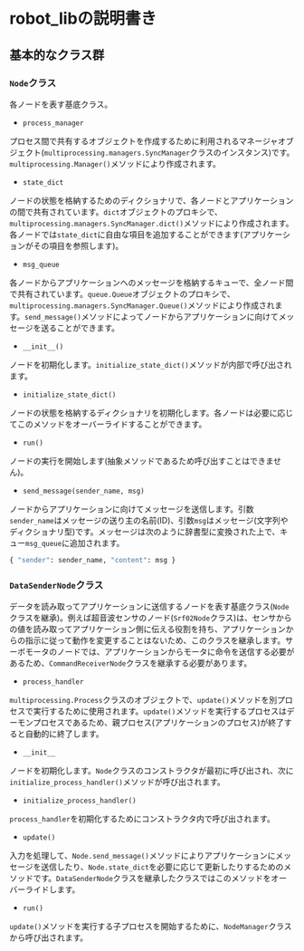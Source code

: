 
# robot\_libの説明書き

## 基本的なクラス群

### `Node`クラス

各ノードを表す基底クラス。

- `process_manager`

プロセス間で共有するオブジェクトを作成するために利用されるマネージャオブジェクト(`multiprocessing.managers.SyncManager`クラスのインスタンス)です。`multiprocessing.Manager()`メソッドにより作成されます。

- `state_dict`

ノードの状態を格納するためのディクショナリで、各ノードとアプリケーションの間で共有されています。`dict`オブジェクトのプロキシで、`multiprocessing.managers.SyncManager.dict()`メソッドにより作成されます。各ノードでは`state_dict`に自由な項目を追加することができます(アプリケーションがその項目を参照します)。

- `msg_queue`

各ノードからアプリケーションへのメッセージを格納するキューで、全ノード間で共有されています。`queue.Queue`オブジェクトのプロキシで、`multiprocessing.managers.SyncManager.Queue()`メソッドにより作成されます。`send_message()`メソッドによってノードからアプリケーションに向けてメッセージを送ることができます。

- `__init__()`

ノードを初期化します。`initialize_state_dict()`メソッドが内部で呼び出されます。

- `initialize_state_dict()`

ノードの状態を格納するディクショナリを初期化します。各ノードは必要に応じてこのメソッドをオーバーライドすることができます。

- `run()`

ノードの実行を開始します(抽象メソッドであるため呼び出すことはできません)。

- `send_message(sender_name, msg)`

ノードからアプリケーションに向けてメッセージを送信します。引数`sender_name`はメッセージの送り主の名前(ID)、引数`msg`はメッセージ(文字列やディクショナリ型)です。メッセージは次のように辞書型に変換された上で、キュー`msg_queue`に追加されます。

```python
{ "sender": sender_name, "content": msg }
```

### `DataSenderNode`クラス

データを読み取ってアプリケーションに送信するノードを表す基底クラス(`Node`クラスを継承)。例えば超音波センサのノード(`Srf02Node`クラス)は、センサからの値を読み取ってアプリケーション側に伝える役割を持ち、アプリケーションからの指示に従って動作を変更することはないため、このクラスを継承します。サーボモータのノードでは、アプリケーションからモータに命令を送信する必要があるため、`CommandReceiverNode`クラスを継承する必要があります。

- `process_handler`

`multiprocessing.Process`クラスのオブジェクトで、`update()`メソッドを別プロセスで実行するために使用されます。`update()`メソッドを実行するプロセスはデーモンプロセスであるため、親プロセス(アプリケーションのプロセス)が終了すると自動的に終了します。

- `__init__`

ノードを初期化します。`Node`クラスのコンストラクタが最初に呼び出され、次に`initialize_process_handler()`メソッドが呼び出されます。

- `initialize_process_handler()`

`process_handler`を初期化するためにコンストラクタ内で呼び出されます。

- `update()`

入力を処理して、`Node.send_message()`メソッドによりアプリケーションにメッセージを送信したり、`Node.state_dict`を必要に応じて更新したりするためのメソッドです。`DataSenderNode`クラスを継承したクラスではこのメソッドをオーバーライドします。

- `run()`

`update()`メソッドを実行する子プロセスを開始するために、`NodeManager`クラスから呼び出されます。


